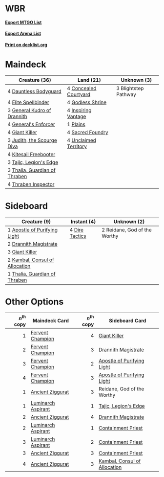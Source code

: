 # WBR

#### [Export MTGO List](../collection/WBR/WBR.txt)
#### [Export Arena List](../collection/WBR/WBR_arena.txt)
#### [Print on decklist.org](http://decklist.org/?deckmain=3%09Blightstep%20Pathway%0A4%09Concealed%20Courtyard%0A4%09Dauntless%20Bodyguard%0A4%09Elite%20Spellbinder%0A3%09General%20Kudro%20of%20Drannith%0A4%09General's%20Enforcer%0A4%09Giant%20Killer%0A4%09Godless%20Shrine%0A4%09Inspiring%20Vantage%0A3%09Judith,%20the%20Scourge%20Diva%0A4%09Kitesail%20Freebooter%0A1%09Plains%0A4%09Sacred%20Foundry%0A3%09Tajic,%20Legion's%20Edge%0A3%09Thalia,%20Guardian%20of%20Thraben%0A4%09Thraben%20Inspector%0A4%09Unclaimed%20Territory&deckside=1%09Apostle%20of%20Purifying%20Light%0A4%09Dire%20Tactics%0A2%09Drannith%20Magistrate%0A3%09Giant%20Killer%0A2%09Kambal,%20Consul%20of%20Allocation%0A2%09Reidane,%20God%20of%20the%20Worthy%0A1%09Thalia,%20Guardian%20of%20Thraben)
# Maindeck

|                                             Creature (36)                                              |                                           Land (21)                                            |    Unknown (3)     |
|--------------------------------------------------------------------------------------------------------|------------------------------------------------------------------------------------------------|--------------------|
|4 [Dauntless Bodyguard](http://gatherer.wizards.com/Pages/Card/Details.aspx?multiverseid=442902)        |4 [Concealed Courtyard](http://gatherer.wizards.com/Pages/Card/Details.aspx?multiverseid=417818)|3 Blightstep Pathway|
|4 [Elite Spellbinder](http://gatherer.wizards.com/Pages/Card/Details.aspx?multiverseid=513494)          |4 [Godless Shrine](http://gatherer.wizards.com/Pages/Card/Details.aspx?multiverseid=405099)     |                    |
|3 [General Kudro of Drannith](http://gatherer.wizards.com/Pages/Card/Details.aspx?multiverseid=479707)  |4 [Inspiring Vantage](http://gatherer.wizards.com/Pages/Card/Details.aspx?multiverseid=417819)  |                    |
|4 [General's Enforcer](http://gatherer.wizards.com/Pages/Card/Details.aspx?multiverseid=479708)         |1 [Plains](http://gatherer.wizards.com/Pages/Card/Details.aspx?multiverseid=439856)             |                    |
|4 [Giant Killer](http://gatherer.wizards.com/Pages/Card/Details.aspx?multiverseid=472976)               |4 [Sacred Foundry](http://gatherer.wizards.com/Pages/Card/Details.aspx?multiverseid=405106)     |                    |
|3 [Judith, the Scourge Diva](http://gatherer.wizards.com/Pages/Card/Details.aspx?multiverseid=457329)   |4 [Unclaimed Territory](http://gatherer.wizards.com/Pages/Card/Details.aspx?multiverseid=435419)|                    |
|4 [Kitesail Freebooter](http://gatherer.wizards.com/Pages/Card/Details.aspx?multiverseid=435264)        |                                                                                                |                    |
|3 [Tajic, Legion's Edge](http://gatherer.wizards.com/Pages/Card/Details.aspx?multiverseid=452954)       |                                                                                                |                    |
|3 [Thalia, Guardian of Thraben](http://gatherer.wizards.com/Pages/Card/Details.aspx?multiverseid=442025)|                                                                                                |                    |
|4 [Thraben Inspector](http://gatherer.wizards.com/Pages/Card/Details.aspx?multiverseid=409784)          |                                                                                                |                    |


# Sideboard

|                                              Creature (9)                                               |                                       Instant (4)                                       |        Unknown (2)         |
|---------------------------------------------------------------------------------------------------------|-----------------------------------------------------------------------------------------|----------------------------|
|1 [Apostle of Purifying Light](http://gatherer.wizards.com/Pages/Card/Details.aspx?multiverseid=466760)  |4 [Dire Tactics](http://gatherer.wizards.com/Pages/Card/Details.aspx?multiverseid=479703)|2 Reidane, God of the Worthy|
|2 [Drannith Magistrate](http://gatherer.wizards.com/Pages/Card/Details.aspx?multiverseid=479531)         |                                                                                         |                            |
|3 [Giant Killer](http://gatherer.wizards.com/Pages/Card/Details.aspx?multiverseid=472976)                |                                                                                         |                            |
|2 [Kambal, Consul of Allocation](http://gatherer.wizards.com/Pages/Card/Details.aspx?multiverseid=417756)|                                                                                         |                            |
|1 [Thalia, Guardian of Thraben](http://gatherer.wizards.com/Pages/Card/Details.aspx?multiverseid=442025) |                                                                                         |                            |


# Other Options

|*n*<sup>th</sup> copy|                                        Maindeck Card                                        |*n*<sup>th</sup> copy|                                            Sideboard Card                                             |
|--------------------:|---------------------------------------------------------------------------------------------|--------------------:|-------------------------------------------------------------------------------------------------------|
|                    1|[Fervent Champion](http://gatherer.wizards.com/Pages/Card/Details.aspx?multiverseid=473086)  |                    4|[Giant Killer](http://gatherer.wizards.com/Pages/Card/Details.aspx?multiverseid=472976)                |
|                    2|[Fervent Champion](http://gatherer.wizards.com/Pages/Card/Details.aspx?multiverseid=473086)  |                    3|[Drannith Magistrate](http://gatherer.wizards.com/Pages/Card/Details.aspx?multiverseid=479531)         |
|                    3|[Fervent Champion](http://gatherer.wizards.com/Pages/Card/Details.aspx?multiverseid=473086)  |                    2|[Apostle of Purifying Light](http://gatherer.wizards.com/Pages/Card/Details.aspx?multiverseid=466760)  |
|                    4|[Fervent Champion](http://gatherer.wizards.com/Pages/Card/Details.aspx?multiverseid=473086)  |                    3|[Apostle of Purifying Light](http://gatherer.wizards.com/Pages/Card/Details.aspx?multiverseid=466760)  |
|                    1|[Ancient Ziggurat](http://gatherer.wizards.com/Pages/Card/Details.aspx?multiverseid=189271)  |                    3|Reidane, God of the Worthy                                                                             |
|                    1|[Luminarch Aspirant](http://gatherer.wizards.com/Pages/Card/Details.aspx?multiverseid=491647)|                    1|[Tajic, Legion's Edge](http://gatherer.wizards.com/Pages/Card/Details.aspx?multiverseid=452954)        |
|                    2|[Ancient Ziggurat](http://gatherer.wizards.com/Pages/Card/Details.aspx?multiverseid=189271)  |                    4|[Drannith Magistrate](http://gatherer.wizards.com/Pages/Card/Details.aspx?multiverseid=479531)         |
|                    2|[Luminarch Aspirant](http://gatherer.wizards.com/Pages/Card/Details.aspx?multiverseid=491647)|                    1|[Containment Priest](http://gatherer.wizards.com/Pages/Card/Details.aspx?multiverseid=389470)          |
|                    3|[Luminarch Aspirant](http://gatherer.wizards.com/Pages/Card/Details.aspx?multiverseid=491647)|                    2|[Containment Priest](http://gatherer.wizards.com/Pages/Card/Details.aspx?multiverseid=389470)          |
|                    3|[Ancient Ziggurat](http://gatherer.wizards.com/Pages/Card/Details.aspx?multiverseid=189271)  |                    3|[Containment Priest](http://gatherer.wizards.com/Pages/Card/Details.aspx?multiverseid=389470)          |
|                    4|[Ancient Ziggurat](http://gatherer.wizards.com/Pages/Card/Details.aspx?multiverseid=189271)  |                    3|[Kambal, Consul of Allocation](http://gatherer.wizards.com/Pages/Card/Details.aspx?multiverseid=417756)|

